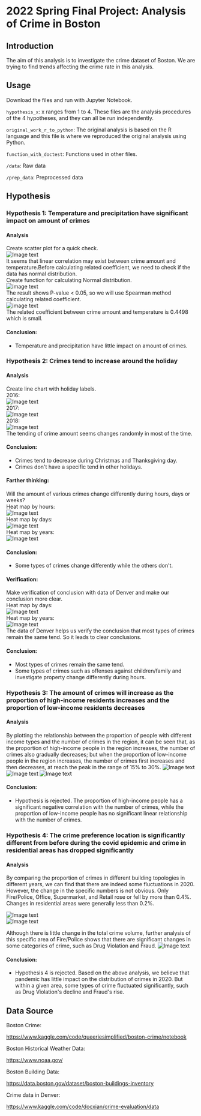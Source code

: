 # 2022 Spring Final Project: Analysis of Crime in Boston

## Introduction

The aim of this analysis is to investigate the crime dataset of Boston. 
We are trying to find trends affecting the crime rate in this analysis.

## Usage

Download the files and run with Jupyter Notebook.

`hypothesis_x`:  x ranges from 1 to 4. These files are the analysis procedures of the 4 hypotheses, and they can all be run independently.

`original_work_r_to_python`: The original analysis is based on the R language and this file is where we reproduced the original analysis using Python.

`function_with_doctest`: Functions used in other files.

`/data`: Raw data

`/prep_data`: Preprocessed data

## Hypothesis

### Hypothesis 1: Temperature and precipitation have significant impact on amount of crimes

#### Analysis  
Create scatter plot for a quick check.  
![Image text](image/chart_h1.png)  
It seems that linear correlation may exist between crime amount and temperature.Before calculating related coefficient, we need to check if the data has normal distribution.  
Create function for calculating Normal distribution.  
![image text](image/normal_distribution.png)  
The result shows P-value < 0.05, so we will use Spearman method calculating related coefficient.    
![image text](image/correlation.png)  
The related coefficient between crime amount and temperature is 0.4498 which is small.  
#### Conclusion:
* Temperature and precipitation have little impact on amount of crimes.  



### Hypothesis 2: Crimes tend to increase around the holiday

#### Analysis  
Create line chart with holiday labels.  
2016:  
![Image text](image/line_chart_2016_h2.png)  
2017:  
![Image text](image/line_chart_2017_h2.png)   
2018:  
![Image text](image/line_chart_2018_h2.png)  
The tending of crime amount seems changes randomly in most of the time.  
#### Conclusion:
* Crimes tend to decrease during Christmas and Thanksgiving day.  
* Crimes don't have a specific tend in other holidays.  
#### Farther thinking:  
Will the amount of various crimes change differently during hours, days or weeks?  
Heat map by hours:  
![Image text](image/heat_map_hour_h2.png)  
Heat map by days:  
![Image text](image/heat_map_day_h2.png)  
Heat map by years:  
![Image text](image/heat_map_year_h2.png)    
#### Conclusion:
* Some types of crimes change differently while the others don't.
#### Verification:  
Make verification of conclusion with data of Denver and make our conclusion more clear.    
Heat map by days:  
![Image text](image/heat_map_day_h2_Denver.png)  
Heat map by years:  
![Image text](image/heat_map_year_h2_Denver.png)  
The data of Denver helps us verify the conclusion that most types of crimes remain the same tend. So it leads to clear conclusions.  
#### Conclusion:
* Most types of crimes remain the same tend.  
* Some types of crimes such as offenses against children/family and investigate property change differently during hours.  



### Hypothesis 3: The amount of crimes will increase as the proportion of high-income residents increases and the proportion of low-income residents decreases 

#### Analysis
By plotting the relationship between the proportion of people with different income types and the number of crimes 
in the region, it can be seen that, as the proportion of high-income people in the region increases, the number of 
crimes also gradually decreases; but when the proportion of low-income people in the region increases, the number of 
crimes first increases and then decreases, at reach the peak in the range of 15% to 30%.
![Image text](image/crime_high_income.png)
![Image text](image/crime_low_income.png)
![Image text](image/crime_income_regression.png)

#### Conclusion:
* Hypothesis is rejected. The proportion of high-income people has a significant negative correlation with the number 
of crimes, while the proportion of low-income people has no significant linear relationship with the number of crimes.

### Hypothesis 4: The crime preference location is significantly different from before during the covid epidemic and crime in residential areas has dropped significantly

#### Analysis  
 By comparing the proportion of crimes in different building topologies in different years, we can find that there 
 are indeed some fluctuations in 2020. However, the change in the specific numbers is not obvious. 
 Only Fire/Police, Office, Supermarket, and Retail rose or fell by more than 0.4%. Changes in residential 
 areas were generally less than 0.2%.

![Image text](image/percentage_of_offense.png)  
![Image text](image/table_typology_19_20.png)   

Although there is little change in the total crime volume, further analysis of this specific area of Fire/Police 
shows that there are significant changes in some categories of crime, such as Drug Violation and Fraud.
![Image text](image/fire_police_analysis.png)  

#### Conclusion:
* Hypothesis 4 is rejected. Based on the above analysis, we believe that pandemic has little impact on
the distribution of crimes in 2020. But within a given area, some types of crime fluctuated significantly,
such as Drug Violation's decline and Fraud's rise.



## Data Source

Boston Crime: 

https://www.kaggle.com/code/queeriesimplified/boston-crime/notebook

Boston Historical Weather Data: 

https://www.noaa.gov/

Boston Building Data:

https://data.boston.gov/dataset/boston-buildings-inventory

Crime data in Denver:

https://www.kaggle.com/code/docxian/crime-evaluation/data


